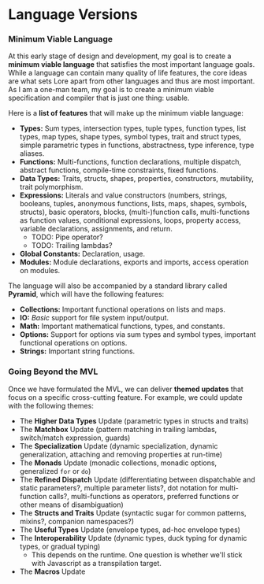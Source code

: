 # Language Versions

### Minimum Viable Language

At this early stage of design and development, my goal is to create a **minimum viable language** that satisfies the most important language goals. While a language can contain many quality of life features, the core ideas are what sets Lore apart from other languages and thus are most important. As I am a one-man team, my goal is to create a minimum viable specification and compiler that is just one thing: usable.

Here is a **list of features** that will make up the minimum viable language:

- **Types:** Sum types, intersection types, tuple types, function types, list types, map types, shape types, symbol types, trait and struct types, simple parametric types in functions, abstractness, type inference, type aliases.
- **Functions:** Multi-functions, function declarations, multiple dispatch, abstract functions, compile-time constraints, fixed functions.
- **Data Types:** Traits, structs, shapes, properties, constructors, mutability, trait polymorphism.
- **Expressions:** Literals and value constructors (numbers, strings, booleans, tuples, anonymous functions, lists, maps, shapes, symbols, structs), basic operators, blocks, (multi-)function calls, multi-functions as function values, conditional expressions, loops, property access, variable declarations, assignments, and return.
  - TODO: Pipe operator?
  - TODO: Trailing lambdas?
- **Global Constants:** Declaration, usage.
- **Modules:** Module declarations, exports and imports, access operation on modules.

The language will also be accompanied by a standard library called **Pyramid**, which will have the following features:

- **Collections:** Important functional operations on lists and maps.
- **IO:** *Basic* support for file system input/output.
- **Math:** Important mathematical functions, types, and constants.
- **Options:** Support for options via sum types and symbol types, important functional operations on options.
- **Strings:** Important string functions.


### Going Beyond the MVL

Once we have formulated the MVL, we can deliver **themed updates** that focus on a specific cross-cutting feature. For example, we could update with the following themes:

- The **Higher Data Types** Update (parametric types in structs and traits)
- The **Matchbox** Update (pattern matching in trailing lambdas, switch/match expression, guards)
- The **Specialization** Update (dynamic specialization, dynamic generalization, attaching and removing properties at run-time)
- The **Monads** Update (monadic collections, monadic options, generalized `for` or `do`)
- The **Refined Dispatch** Update (differentiating between dispatchable and static parameters?, multiple parameter lists?, dot notation for multi-function calls?, multi-functions as operators, preferred functions or other means of disambiguation)
- The **Structs and Traits** Update (syntactic sugar for common patterns, mixins?, companion namespaces?)
- The **Useful Types** Update (envelope types, ad-hoc envelope types)
- The **Interoperability** Update (dynamic types, duck typing for dynamic types, or gradual typing)
  - This depends on the runtime. One question is whether we'll stick with Javascript as a transpilation target.
- The **Macros** Update

